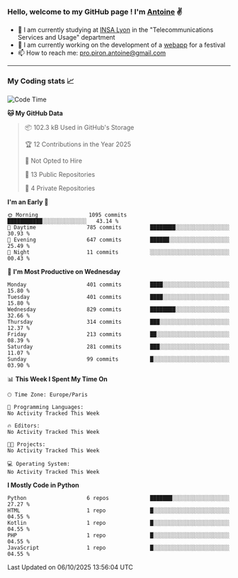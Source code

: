 ### Hello, welcome to my GitHub page ! I'm [Antoine](https://github.com/AntoinePiron) ✌️

- 🌱 I am currently studying at [INSA Lyon](https://www.insa-lyon.fr) in the "Telecommunications Services and Usage" department
- 🔭 I am currently working on the development of a [webapp](https://github.com/24HeuresINSA/Overbookd) for a festival
- 📫 How to reach me: [pro.piron.antoine@gmail.com](mailto:pro.piron.antoine@gmail.com)

---

### My Coding stats 📈
<!--START_SECTION:waka-->
![Code Time](http://img.shields.io/badge/Code%20Time-214%20hrs%209%20mins-blue)

**🐱 My GitHub Data** 

> 📦 102.3 kB Used in GitHub's Storage 
 > 
> 🏆 12 Contributions in the Year 2025
 > 
> 🚫 Not Opted to Hire
 > 
> 📜 13 Public Repositories 
 > 
> 🔑 4 Private Repositories 
 > 
**I'm an Early 🐤** 

```text
🌞 Morning                1095 commits        ███████████░░░░░░░░░░░░░░   43.14 % 
🌆 Daytime                785 commits         ████████░░░░░░░░░░░░░░░░░   30.93 % 
🌃 Evening                647 commits         ██████░░░░░░░░░░░░░░░░░░░   25.49 % 
🌙 Night                  11 commits          ░░░░░░░░░░░░░░░░░░░░░░░░░   00.43 % 
```
📅 **I'm Most Productive on Wednesday** 

```text
Monday                   401 commits         ████░░░░░░░░░░░░░░░░░░░░░   15.80 % 
Tuesday                  401 commits         ████░░░░░░░░░░░░░░░░░░░░░   15.80 % 
Wednesday                829 commits         ████████░░░░░░░░░░░░░░░░░   32.66 % 
Thursday                 314 commits         ███░░░░░░░░░░░░░░░░░░░░░░   12.37 % 
Friday                   213 commits         ██░░░░░░░░░░░░░░░░░░░░░░░   08.39 % 
Saturday                 281 commits         ███░░░░░░░░░░░░░░░░░░░░░░   11.07 % 
Sunday                   99 commits          █░░░░░░░░░░░░░░░░░░░░░░░░   03.90 % 
```


📊 **This Week I Spent My Time On** 

```text
🕑︎ Time Zone: Europe/Paris

💬 Programming Languages: 
No Activity Tracked This Week

🔥 Editors: 
No Activity Tracked This Week

🐱‍💻 Projects: 
No Activity Tracked This Week

💻 Operating System: 
No Activity Tracked This Week
```

**I Mostly Code in Python** 

```text
Python                   6 repos             ███████░░░░░░░░░░░░░░░░░░   27.27 % 
HTML                     1 repo              █░░░░░░░░░░░░░░░░░░░░░░░░   04.55 % 
Kotlin                   1 repo              █░░░░░░░░░░░░░░░░░░░░░░░░   04.55 % 
PHP                      1 repo              █░░░░░░░░░░░░░░░░░░░░░░░░   04.55 % 
JavaScript               1 repo              █░░░░░░░░░░░░░░░░░░░░░░░░   04.55 % 
```




 Last Updated on 06/10/2025 13:56:04 UTC
<!--END_SECTION:waka-->
